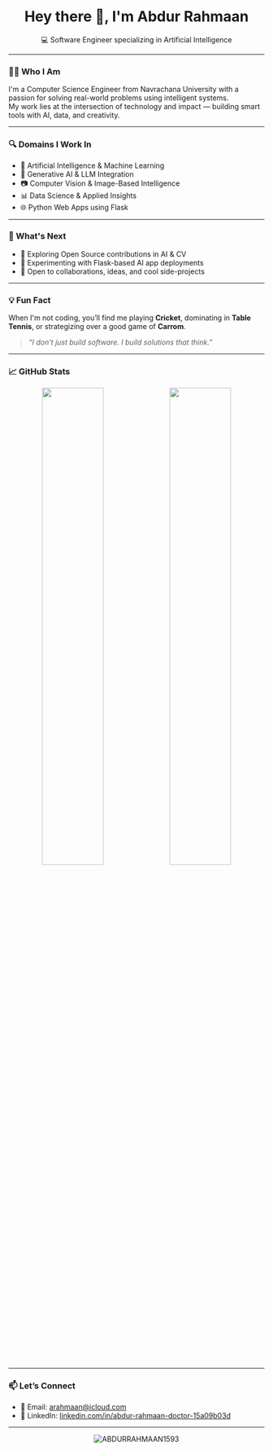 <h1 align="center">Hey there 👋, I'm Abdur Rahmaan</h1>

<p align="center">
  💻 Software Engineer specializing in Artificial Intelligence  
</p>

---

### 👨‍💻 Who I Am

I'm a Computer Science Engineer from Navrachana University with a passion for solving real-world problems using intelligent systems.  
My work lies at the intersection of technology and impact — building smart tools with AI, data, and creativity.

---

### 🔍 Domains I Work In

- 🤖 Artificial Intelligence & Machine Learning  
- 🧠 Generative AI & LLM Integration  
- 📷 Computer Vision & Image-Based Intelligence  
- 📊 Data Science & Applied Insights  
- 🌐 Python Web Apps using Flask  

---

### 🚀 What's Next

- 🌱 Exploring Open Source contributions in AI & CV  
- 🧪 Experimenting with Flask-based AI app deployments  
- 🤝 Open to collaborations, ideas, and cool side-projects  

---

### 💡 Fun Fact

When I'm not coding, you’ll find me playing **Cricket**, dominating in **Table Tennis**, or strategizing over a good game of **Carrom**.

> _“I don’t just build software. I build solutions that think.”_

---

### 📈 GitHub Stats

<p align="center">
  <img src="https://github-readme-stats.vercel.app/api?username=ABDURRAHMAAN1593&show_icons=true&theme=github_dark" width="49%"/>
  <img src="https://github-readme-streak-stats.herokuapp.com/?user=ABDURRAHMAAN1593&theme=github-dark" width="49%"/>
</p>

---

### 📫 Let’s Connect

- 📧 Email: [arahmaan@icloud.com](mailto:arahmaan@icloud.com)
- 💼 LinkedIn: [linkedin.com/in/abdur-rahmaan-doctor-15a09b03d](https://www.linkedin.com/in/abdur-rahmaan-doctor-15a09b03d/)

---

<p align="center">
  <img src="https://komarev.com/ghpvc/?username=ABDURRAHMAAN1593&label=Profile%20views&color=brightgreen&style=plastic" alt="ABDURRAHMAAN1593" />
</p>
